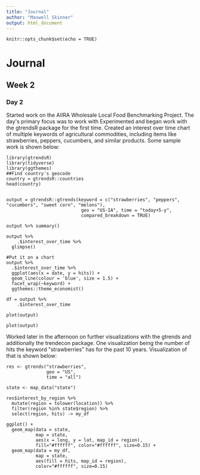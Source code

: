 ```yaml
---
title: "Journal"
author: "Maxwell Skinner"
output: html_document
---
```


```{r setup, include=FALSE}
knitr::opts_chunk$set(echo = TRUE)
```

# Journal


## Week 2


### Day 2

Started work on the AIIRA Wholesale Local Food Benchmarking Project. The day's primary focus was to work with Experimented and began work with the gtrendsR package for the first time. Created an interest over time chart of multiple keywords of agricultural commodities, including items like strawberries, peppers, cucumbers, and similar products. Some sample work is shown below:

```{r}
library(gtrendsR)
library(tidyverse)
library(ggthemes)
##Find country's geocode
country = gtrendsR::countries
head(country)


output = gtrendsR::gtrends(keyword = c("strawberries", "peppers", "cucumbers", "sweet corn", "melons"), 
                            geo = "US-IA", time = "today+5-y", 
                            compared_breakdown = TRUE)

output %>% summary()

output %>%
    .$interest_over_time %>%
  glimpse()

#Put it on a chart
output %>%
  .$interest_over_time %>%
  ggplot(aes(x = date, y = hits)) + 
  geom_line(colour = 'blue', size = 1.5) + 
  facet_wrap(~keyword) + 
  ggthemes::theme_economist()

df = output %>%
    .$interest_over_time

plot(output)
```

```{r fig.cap = Interest Over Time Line Chart of the Past 5 Years""}
plot(output)
```



Worked later in the afternoon on further visualizations with the gtrends and additionally the trendecon package. One visualization being the number of hits the keyword "strawberries" has for the past 10 years. Visualization of that is shown below:

```{r fig.cap = U.S. nationwide heat map of the keyword "strawberries"}
res <- gtrends("strawberries",
               geo = "US",
               time = "all")

state <- map_data("state")

res$interest_by_region %>%
  mutate(region = tolower(location)) %>%
  filter(region %in% state$region) %>%
  select(region, hits) -> my_df

ggplot() +
  geom_map(data = state,
           map = state,
           aes(x = long, y = lat, map_id = region),
           fill="#ffffff", color="#ffffff", size=0.15) +
  geom_map(data = my_df,
           map = state,
           aes(fill = hits, map_id = region),
           color="#ffffff", size=0.15)
```


